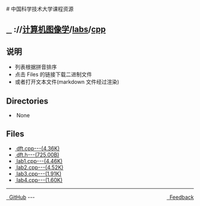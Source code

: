 
<head>
    <meta http-equiv="content-type" content="text/html; charset=utf-8">
    <link rel="stylesheet" href="https://use.fontawesome.com/releases/v5.8.1/css/all.css" integrity="sha384-50oBUHEmvpQ+1lW4y57PTFmhCaXp0ML5d60M1M7uH2+nqUivzIebhndOJK28anvf" crossorigin="anonymous">
    <title> 中国科学技术大学课程资源</title>
</head>
# 中国科学技术大学课程资源

<div>
  <h2>
    <a href="../index.html">&nbsp;&nbsp;<i class="fas fa-backward"></i>&nbsp;</a>
    :/<a href="../../../index.html"><i class="fas fa-home"></i></a>/<a href="../../index.html">计算机图像学</a>/<a href="../index.html">labs</a>/<a href="index.html">cpp</a>
  </h2>
</div>

## 说明
- 列表根据拼音排序
- 点击 Files 的链接下载二进制文件
- 或者打开文本文件(markdown 文件经过渲染)

<h2> Directories &nbsp; <a href="http://downgit.zhoudaxiaa.com/#/home?url=https://github.com/USTC-Resource/USTC-Course/tree/master/计算机图像学/labs/cpp" style="color:red;text-decoration:underline;" target="_black"><i class="fas fa-download"></i></a></h2>

<ul><li><i class="fas fa-meh"></i>&nbsp;None</li></ul>

## Files
<ul><li><a href="https://raw.githubusercontent.com/USTC-Resource/USTC-Course/master/计算机图像学/labs/cpp/dft.cpp"><i class="fas fa-file-code"></i>&nbsp;dft.cpp---(4.36K)</a></li>
<li><a href="https://raw.githubusercontent.com/USTC-Resource/USTC-Course/master/计算机图像学/labs/cpp/dft.h"><i class="fas fa-file-code"></i>&nbsp;dft.h---(725.00B)</a></li>
<li><a href="https://raw.githubusercontent.com/USTC-Resource/USTC-Course/master/计算机图像学/labs/cpp/lab1.cpp"><i class="fas fa-file-code"></i>&nbsp;lab1.cpp---(4.46K)</a></li>
<li><a href="https://raw.githubusercontent.com/USTC-Resource/USTC-Course/master/计算机图像学/labs/cpp/lab2.cpp"><i class="fas fa-file-code"></i>&nbsp;lab2.cpp---(4.52K)</a></li>
<li><a href="https://raw.githubusercontent.com/USTC-Resource/USTC-Course/master/计算机图像学/labs/cpp/lab3.cpp"><i class="fas fa-file-code"></i>&nbsp;lab3.cpp---(1.91K)</a></li>
<li><a href="https://raw.githubusercontent.com/USTC-Resource/USTC-Course/master/计算机图像学/labs/cpp/lab4.cpp"><i class="fas fa-file-code"></i>&nbsp;lab4.cpp---(1.60K)</a></li></ul>

---
<div style="text-decration:underline;display:inline">
  <a href="https://github.com/USTC-Resource/USTC-Course.git" target="_blank" rel="external"><i class="fab fa-github"></i>&nbsp; GitHub</a>
  <a href="mailto:&#122;huheqin1@gmail.com?subject=反馈与建议" style="float:right" target="_blank" rel="external"><i class="fas fa-envelope"></i>&nbsp; Feedback</a>
</div>
---


